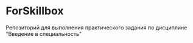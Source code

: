 # ForSkillbox
Репозиторий для выполнения практического задания по дисциплине "Введение в специальность"
